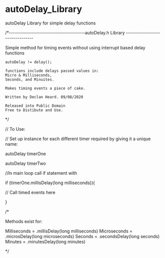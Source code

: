 # autoDelay_Library
 autoDelay Library for simple delay functions



/*--------------------------------------autoDelay.h Library -------------------------------

   Simple method for timing events without using interrupt based delay functions

    autoDelay != delay();

    functions include delays passed values in:
    Micro & Milliseconds,
    Seconds, and Minuites.
    
    Makes timing events a piece of cake.

    Written by Declan Heard. 09/08/2020
    
    Released into Public Domain
    Free to Distibute and Use.

*/

// To Use:



// Set up instance for each different timer required by giving it a unique name:

autoDelay timerOne

autoDelay timerTwo



//In main loop call if statement with

if (timerOne.millisDelay(long milliseconds)){

// Call timed events here

}




/*

Methods exist for:

Milliseconds =  .millisDelay(long milliseconds)
Microseconds =  .microsDelay(long microseconds)
Seconds      =  .secondsDelay(long seconds)
Minutes      =  .minutesDelay(long minutes)

*/





